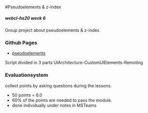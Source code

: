 #Pseudoelements & z-index 
##### webcl-hs20 week 6

Group project about pseudoelements & z-index. 

### Github Pages
* [pseodoelements](https://florian270496.github.io/WebCli_PseudoElements_ZIndex/pseudoelements.html) 

Script divided in 3 parts
UIArchitecture-CustomUIElements-Remoting

### Evaluationsystem
collect points by asking questions during the lessons.
* 50 points = 6.0
* 60% of the points are needed to pass the module.
* done individually under notes in MSTeams

